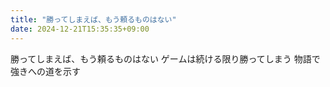 ```yaml
---
title: "勝ってしまえば、もう頼るものはない"
date: 2024-12-21T15:35:35+09:00
---
```

勝ってしまえば、もう頼るものはない
ゲームは続ける限り勝ってしまう
物語で強きへの道を示す
